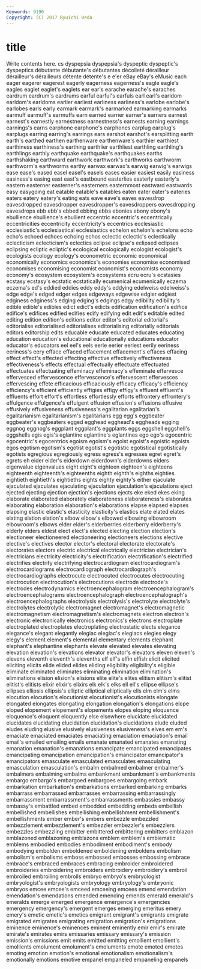 ```yaml
---
Keywords: 9190 
Copyright: (C) 2017 Ryuichi Ueda
---
```


# title

Write contents here.
cs dyspepsia dyspepsia's
dyspeptic dyspeptic's dyspeptics débutante débutante's débutantes décolleté dérailleur dérailleur's dérailleurs
détente détente's e e'er eBay eBay's eMusic each eager eagerer
eagerest eagerly eagerness eagerness's eagle eagle's eagles eaglet eaglet's eaglets
ear ear's earache earache's earaches eardrum eardrum's eardrums earful earful's
earfuls earl earl's earldom earldom's earldoms earlier earliest earliness earliness's
earlobe earlobe's earlobes earls early earmark earmark's earmarked earmarking earmarks
earmuff earmuff's earmuffs earn earned earner earner's earners earnest earnest's
earnestly earnestness earnestness's earnests earning earnings earnings's earns earphone earphone's
earphones earplug earplug's earplugs earring earring's earrings ears earshot earshot's
earsplitting earth earth's earthed earthen earthenware earthenware's earthier earthiest earthiness
earthiness's earthing earthlier earthliest earthling earthling's earthlings earthly earthquake earthquake's
earthquakes earths earthshaking earthward earthwork earthwork's earthworks earthworm earthworm's earthworms
earthy earwax earwax's earwig earwig's earwigs ease ease's eased easel
easel's easels eases easier easiest easily easiness easiness's easing east
east's eastbound easterlies easterly easterly's eastern easterner easterner's easterners easternmost
eastward eastwards easy easygoing eat eatable eatable's eatables eaten eater
eater's eateries eaters eatery eatery's eating eats eave eave's eaves
eavesdrop eavesdropped eavesdropper eavesdropper's eavesdroppers eavesdropping eavesdrops ebb ebb's ebbed
ebbing ebbs ebonies ebony ebony's ebullience ebullience's ebullient eccentric eccentric's
eccentrically eccentricities eccentricity eccentricity's eccentrics ecclesiastic ecclesiastic's ecclesiastical ecclesiastics echelon
echelon's echelons echo echo's echoed echoes echoing echos eclectic eclectic's
eclectically eclecticism eclecticism's eclectics eclipse eclipse's eclipsed eclipses eclipsing ecliptic
ecliptic's ecological ecologically ecologist ecologist's ecologists ecology ecology's econometric economic
economical economically economics economics's economies economise economised economises economising economist
economist's economists economy economy's ecosystem ecosystem's ecosystems ecru ecru's ecstasies
ecstasy ecstasy's ecstatic ecstatically ecumenical ecumenically eczema eczema's ed's eddied
eddies eddy eddy's eddying edelweiss edelweiss's edge edge's edged edger
edges edgeways edgewise edgier edgiest edginess edginess's edging edging's edgings
edgy edibility edibility's edible edible's edibles edict edict's edicts edification
edification's edifice edifice's edifices edified edifies edify edifying edit edit's
editable edited editing edition edition's editions editor editor's editorial editorial's
editorialise editorialised editorialises editorialising editorially editorials editors editorship edits educable
educate educated educates educating education education's educational educationally educations educator
educator's educators eel eel's eels eerie eerier eeriest eerily eeriness
eeriness's eery efface effaced effacement effacement's effaces effacing effect effect's
effected effecting effective effectively effectiveness effectiveness's effects effectual effectually effectuate
effectuated effectuates effectuating effeminacy effeminacy's effeminate effervesce effervesced effervescence effervescence's
effervescent effervesces effervescing effete efficacious efficaciously efficacy efficacy's efficiency efficiency's
efficient efficiently effigies effigy effigy's effluent effluent's effluents effort effort's
effortless effortlessly efforts effrontery effrontery's effulgence effulgence's effulgent effusion effusion's
effusions effusive effusively effusiveness effusiveness's egalitarian egalitarian's egalitarianism egalitarianism's egalitarians
egg egg's eggbeater eggbeater's eggbeaters egged egghead egghead's eggheads egging
eggnog eggnog's eggplant eggplant's eggplants eggs eggshell eggshell's eggshells egis
egis's eglantine eglantine's eglantines ego ego's egocentric egocentric's egocentrics egoism
egoism's egoist egoist's egoistic egoists egos egotism egotism's egotist egotist's
egotistic egotistical egotistically egotists egregious egregiously egress egress's egresses egret
egret's egrets eh eider eider's eiderdown eiderdown's eiderdowns eiders eigenvalue
eigenvalues eight eight's eighteen eighteen's eighteens eighteenth eighteenth's eighteenths eighth
eighth's eighths eighties eightieth eightieth's eightieths eights eighty eighty's either
ejaculate ejaculated ejaculates ejaculating ejaculation ejaculation's ejaculations eject ejected ejecting
ejection ejection's ejections ejects eke eked ekes eking elaborate elaborated
elaborately elaborateness elaborateness's elaborates elaborating elaboration elaboration's elaborations elapse elapsed
elapses elapsing elastic elastic's elasticity elasticity's elastics elate elated elates
elating elation elation's elbow elbow's elbowed elbowing elbowroom elbowroom's elbows
elder elder's elderberries elderberry elderberry's elderly elders eldest elect elect's
elected electing election election's electioneer electioneered electioneering electioneers elections elective
elective's electives elector elector's electoral electorate electorate's electorates electors electric
electrical electrically electrician electrician's electricians electricity electricity's electrification electrification's electrified
electrifies electrify electrifying electrocardiogram electrocardiogram's electrocardiograms electrocardiograph electrocardiograph's electrocardiographs electrocute
electrocuted electrocutes electrocuting electrocution electrocution's electrocutions electrode electrode's electrodes electrodynamics
electroencephalogram electroencephalogram's electroencephalograms electroencephalograph electroencephalograph's electroencephalographs electrolysis electrolysis's electrolyte electrolyte's
electrolytes electrolytic electromagnet electromagnet's electromagnetic electromagnetism electromagnetism's electromagnets electron electron's
electronic electronically electronics electronics's electrons electroplate electroplated electroplates electroplating electrostatic
elects elegance elegance's elegant elegantly elegiac elegiac's elegiacs elegies elegy
elegy's element element's elemental elementary elements elephant elephant's elephantine elephants
elevate elevated elevates elevating elevation elevation's elevations elevator elevator's elevators
eleven eleven's elevens eleventh eleventh's elevenths elf elf's elfin elfish
elicit elicited eliciting elicits elide elided elides eliding eligibility eligibility's
eligible eliminate eliminated eliminates eliminating elimination elimination's eliminations elision elision's
elisions elite elite's elites elitism elitism's elitist elitist's elitists elixir
elixir's elixirs elk elk's elks ell ell's ellipse ellipse's ellipses
ellipsis ellipsis's elliptic elliptical elliptically ells elm elm's elms elocution
elocution's elocutionist elocutionist's elocutionists elongate elongated elongates elongating elongation elongation's
elongations elope eloped elopement elopement's elopements elopes eloping eloquence eloquence's
eloquent eloquently else elsewhere elucidate elucidated elucidates elucidating elucidation elucidation's
elucidations elude eluded eludes eluding elusive elusively elusiveness elusiveness's elves
em em's emaciate emaciated emaciates emaciating emaciation emaciation's email email's
emailed emailing emails emanate emanated emanates emanating emanation emanation's emanations
emancipate emancipated emancipates emancipating emancipation emancipation's emancipator emancipator's emancipators emasculate
emasculated emasculates emasculating emasculation emasculation's embalm embalmed embalmer embalmer's embalmers
embalming embalms embankment embankment's embankments embargo embargo's embargoed embargoes embargoing
embark embarkation embarkation's embarkations embarked embarking embarks embarrass embarrassed embarrasses
embarrassing embarrassingly embarrassment embarrassment's embarrassments embassies embassy embassy's embattled embed
embedded embedding embeds embellish embellished embellishes embellishing embellishment embellishment's embellishments
ember ember's embers embezzle embezzled embezzlement embezzlement's embezzler embezzler's embezzlers
embezzles embezzling embitter embittered embittering embitters emblazon emblazoned emblazoning emblazons
emblem emblem's emblematic emblems embodied embodies embodiment embodiment's embody embodying
embolden emboldened emboldening emboldens embolism embolism's embolisms emboss embossed embosses
embossing embrace embrace's embraced embraces embracing embroider embroidered embroideries embroidering
embroiders embroidery embroidery's embroil embroiled embroiling embroils embryo embryo's embryologist
embryologist's embryologists embryology embryology's embryonic embryos emcee emcee's emceed emceeing
emcees emend emendation emendation's emendations emended emending emends emerald emerald's
emeralds emerge emerged emergence emergence's emergencies emergency emergency's emergent emerges
emerging emeritus emery emery's emetic emetic's emetics emigrant emigrant's emigrants
emigrate emigrated emigrates emigrating emigration emigration's emigrations eminence eminence's eminences
eminent eminently emir emir's emirate emirate's emirates emirs emissaries emissary
emissary's emission emission's emissions emit emits emitted emitting emollient emollient's
emollients emolument emolument's emoluments emote emoted emotes emoting emotion emotion's
emotional emotionalism emotionalism's emotionally emotions emotive empanel empaneled empaneling empanels

